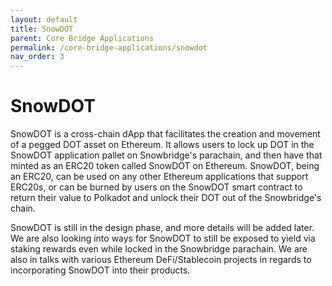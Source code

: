 ```yaml
---
layout: default
title: SnowDOT
parent: Core Bridge Applications
permalink: /core-bridge-applications/snowdot
nav_order: 3
---
```

# SnowDOT
SnowDOT is a cross-chain dApp that facilitates the creation and movement of a pegged DOT asset on Ethereum. It allows users to lock up DOT in the SnowDOT application pallet on Snowbridge's parachain, and then have that minted as an ERC20 token called SnowDOT on Ethereum. SnowDOT, being an ERC20, can be used on any other Ethereum applications that support ERC20s, or can be burned by users on the SnowDOT smart contract to return their value to Polkadot and unlock their DOT out of the Snowbridge's chain.

SnowDOT is still in the design phase, and more details will be added later. We are also looking into ways for SnowDOT to still be exposed to yield via staking rewards even while locked in the Snowbridge parachain. We are also in talks with various Ethereum DeFi/Stablecoin projects in regards to incorporating SnowDOT into their products.